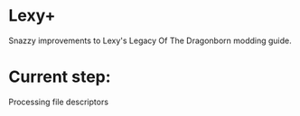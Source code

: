 # Lexy+
Snazzy improvements to Lexy's Legacy Of The Dragonborn modding guide.

# Current step:
Processing file descriptors
